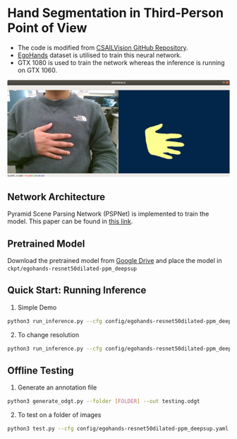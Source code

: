 # Hand Segmentation in Third-Person Point of View
* The code is modified from [CSAILVision GitHub Repository](https://github.com/CSAILVision/semantic-segmentation-pytorch).
* [EgoHands](http://vision.soic.indiana.edu/projects/egohands/) dataset is utilised to train this neural network.
* GTX 1080 is used to train the network whereas the inference is running on GTX 1060.
<img src="./teaser/Screenshot.png" width="900"/>

## Network Architecture
Pyramid Scene Parsing Network (PSPNet) is implemented to train the model. This paper can be found in [this link](https://arxiv.org/abs/1612.01105).

## Pretrained Model
Download the pretrained model from [Google Drive](https://drive.google.com/drive/u/1/folders/1q--u3g9XgQ0qH1I6JJfCs3EfTMc3t1IT) and place the model in ```ckpt/egohands-resnet50dilated-ppm_deepsup```
## Quick Start: Running Inference
1. Simple Demo
```bash
python3 run_inference.py --cfg config/egohands-resnet50dilated-ppm_deepsup.yaml --visualise
```
2. To change resolution
```bash
python3 run_inference.py --cfg config/egohands-resnet50dilated-ppm_deepsup.yaml --resolution 720p --visualise
```
## Offline Testing
1. Generate an annotation file
```bash
python3 generate_odgt.py --folder [FOLDER] --out testing.odgt
```
2. To test on a folder of images
```bash
python3 test.py --cfg config/egohands-resnet50dilated-ppm_deepsup.yaml
```
